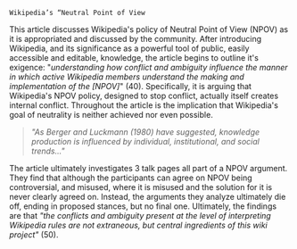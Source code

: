 	Wikipedia’s “Neutral Point of View
This article discusses Wikipedia's policy of Neutral Point of View (NPOV) as it is appropriated and discussed by the community. After introducing Wikipedia, and its significance as a powerful tool of public, easily accessible and editable, knowledge, the  article begins to outline it's exigence:  "*understanding how conflict and ambiguity influence the manner in which active Wikipedia members understand the making and implementation of the [NPOV]*" (40). Specifically, it is arguing that Wikipedia's NPOV policy, designed to stop conflict, actually itself creates internal conflict. Throughout the article is the implication that Wikipedia's goal of neutrality is neither achieved nor even possible.
>  *"As Berger and Luckmann (1980) have suggested, knowledge production is influenced by individual, institutional, and social trends..."*

The article ultimately investigates 3 talk pages all part of a NPOV argument. They find that although the participants can agree on NPOV being controversial, and misused, where it is misused and the solution for it is never clearly agreed on. Instead, the arguments they analyze ultimately die off, ending in proposed stances, but no final one. Ultimately, the findings are that *"the conflicts and ambiguity present at the level of interpreting Wikipedia rules are not extraneous, but central ingredients of this wiki project"* (50).